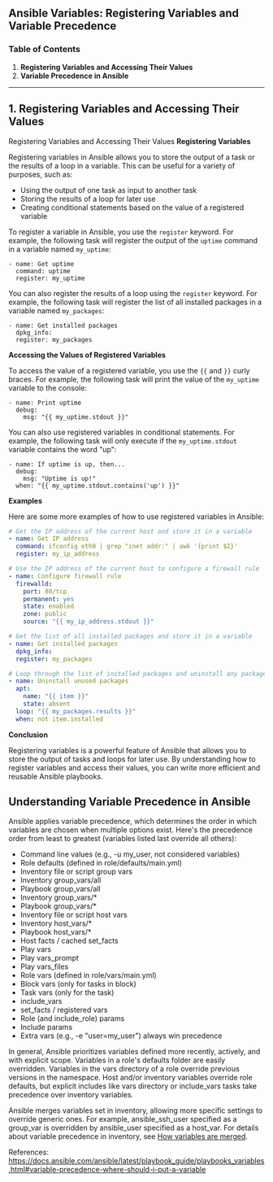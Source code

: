 ## Ansible Variables: Registering Variables and Variable Precedence

### Table of Contents

1. **Registering Variables and Accessing Their Values**
2. **Variable Precedence in Ansible**

---

## 1. Registering Variables and Accessing Their Values

Registering Variables and Accessing Their Values
**Registering Variables**

Registering variables in Ansible allows you to store the output of a task or the results of a loop in a variable. This can be useful for a variety of purposes, such as:

* Using the output of one task as input to another task
* Storing the results of a loop for later use
* Creating conditional statements based on the value of a registered variable

To register a variable in Ansible, you use the `register` keyword. For example, the following task will register the output of the `uptime` command in a variable named `my_uptime`:

```
- name: Get uptime
  command: uptime
  register: my_uptime
```

You can also register the results of a loop using the `register` keyword. For example, the following task will register the list of all installed packages in a variable named `my_packages`:

```
- name: Get installed packages
  dpkg_info:
  register: my_packages
```

**Accessing the Values of Registered Variables**

To access the value of a registered variable, you use the `{{` and `}}` curly braces. For example, the following task will print the value of the `my_uptime` variable to the console:

```
- name: Print uptime
  debug:
    msg: "{{ my_uptime.stdout }}"
```

You can also use registered variables in conditional statements. For example, the following task will only execute if the `my_uptime.stdout` variable contains the word "up":

```
- name: If uptime is up, then...
  debug:
    msg: "Uptime is up!"
  when: "{{ my_uptime.stdout.contains('up') }}"
```

**Examples**

Here are some more examples of how to use registered variables in Ansible:

```yaml
# Get the IP address of the current host and store it in a variable
- name: Get IP address
  command: ifconfig eth0 | grep "inet addr:" | awk '{print $2}'
  register: my_ip_address

# Use the IP address of the current host to configure a firewall rule
- name: Configure firewall rule
  firewalld:
    port: 80/tcp
    permanent: yes
    state: enabled
    zone: public
    source: "{{ my_ip_address.stdout }}"

# Get the list of all installed packages and store it in a variable
- name: Get installed packages
  dpkg_info:
  register: my_packages

# Loop through the list of installed packages and uninstall any packages that are not needed
- name: Uninstall unused packages
  apt:
    name: "{{ item }}"
    state: absent
  loop: "{{ my_packages.results }}"
  when: not item.installed
```

**Conclusion**

Registering variables is a powerful feature of Ansible that allows you to store the output of tasks and loops for later use. By understanding how to register variables and access their values, you can write more efficient and reusable Ansible playbooks.


## Understanding Variable Precedence in Ansible

Ansible applies variable precedence, which determines the order in which variables are chosen when multiple options exist. Here's the precedence order from least to greatest (variables listed last override all others):

- Command line values (e.g., -u my_user, not considered variables)
- Role defaults (defined in role/defaults/main.yml)
- Inventory file or script group vars
- Inventory group_vars/all
- Playbook group_vars/all
- Inventory group_vars/*
- Playbook group_vars/*
- Inventory file or script host vars
- Inventory host_vars/*
- Playbook host_vars/*
- Host facts / cached set_facts
- Play vars
- Play vars_prompt
- Play vars_files
- Role vars (defined in role/vars/main.yml)
- Block vars (only for tasks in block)
- Task vars (only for the task)
- include_vars
- set_facts / registered vars
- Role (and include_role) params
- Include params
- Extra vars (e.g., -e "user=my_user") always win precedence

In general, Ansible prioritizes variables defined more recently, actively, and with explicit scope. Variables in a role's defaults folder are easily overridden. Variables in the vars directory of a role override previous versions in the namespace. Host and/or inventory variables override role defaults, but explicit includes like vars directory or include_vars tasks take precedence over inventory variables.

Ansible merges variables set in inventory, allowing more specific settings to override generic ones. For example, ansible_ssh_user specified as a group_var is overridden by ansible_user specified as a host_var. For details about variable precedence in inventory, see [How variables are merged](https://docs.ansible.com/ansible/latest/user_guide/intro_inventory.html#how-variables-are-merged).

References: https://docs.ansible.com/ansible/latest/playbook_guide/playbooks_variables.html#variable-precedence-where-should-i-put-a-variable
